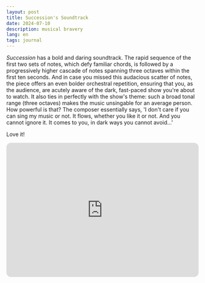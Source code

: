 ```yaml
---
layout: post
title: Succession's Soundtrack
date: 2024-07-10
description: musical bravery
lang: en
tags: journal
---
```



*Succession* has a bold and daring soundtrack. The rapid sequence of the first two sets of notes, which defy familiar chords, is followed by a progressively higher cascade of notes spanning three octaves within the first ten seconds. And in case you missed this audacious scatter of notes, the piece offers an even bolder orchestral repetition, ensuring that you, as the audience, are acutely aware of the dark, fast-paced show you're about to watch. It also ties in perfectly with the show's theme: such a broad tonal range (three octaves) makes the music unsingable for an average person. How powerful is that? The composer essentially says, 'I don't care if you can sing my music or not. It flows, whether you like it or not. And you cannot ignore it. It comes to you, in dark ways you cannot avoid...'

Love it!

<iframe style="border-radius:12px" src="https://open.spotify.com/embed/track/0bSHwuTOZVJUXWT03H9oD2?utm_source=generator" width="100%" height="352" frameBorder="0" allowfullscreen="" allow="autoplay; clipboard-write; encrypted-media; fullscreen; picture-in-picture" loading="lazy"></iframe>
